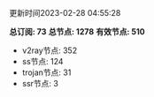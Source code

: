 更新时间2023-02-28 04:55:28

**总订阅: 73**
**总节点: 1278**
**有效节点: 510**
- v2ray节点: 352
- ss节点: 124
- trojan节点: 31
- ssr节点: 3

